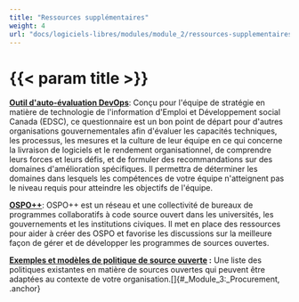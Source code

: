 ```yaml
---
title: "Ressources supplémentaires"
weight: 4
url: "docs/logiciels-libres/modules/module_2/ressources-supplementaires/"
---
```


# {{< param title >}}

**[Outil d'auto-évaluation DevOps](https://sara-sabr.github.io/ITStrategy/auto-evaluation-devops.html)**: Conçu pour l'équipe de stratégie en matière de technologie de l'information d'Emploi et Développement social Canada (EDSC), ce questionnaire est un bon point de départ pour d'autres organisations gouvernementales afin d'évaluer les capacités techniques, les processus, les mesures et la culture de leur équipe en ce qui concerne la livraison de logiciels et le rendement organisationnel, de comprendre leurs forces et leurs défis, et de formuler des recommandations sur des domaines d'amélioration spécifiques. Il permettra de déterminer les domaines dans lesquels les compétences de votre équipe n'atteignent pas le niveau requis pour atteindre les objectifs de l'équipe.

**[OSPO++](https://ospoplusplus.com/)**: OSPO++ est un réseau et une collectivité de bureaux de programmes collaboratifs à code source ouvert dans les universités, les gouvernements et les institutions civiques. Il met en place des ressources pour aider à créer des OSPO et favorise les discussions sur la meilleure façon de gérer et de développer les programmes de sources ouvertes.

**[Exemples et modèles de politique de source ouverte](https://github.com/todogroup/policies) :** Une liste des politiques existantes en matière de sources ouvertes qui peuvent être adaptées au contexte de votre organisation.[]{#_Module_3:_Procurement, .anchor}
